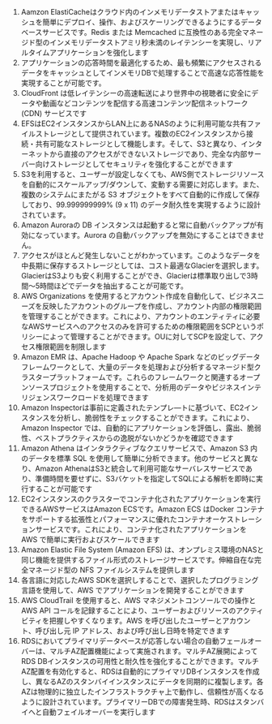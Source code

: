 1. Aamzon ElastiCacheはクラウド内のインメモリデータストアまたはキャッシュを簡単にデプロイ、操作、およびスケーリングできるようにするデータベースサービスです。Redis または Memcached に互換性のある完全マネージド型のインメモリデータストアミリ秒未満のレイテンシーを実現し、リアルタイムアプリケーションを強化します
2. アプリケーションの応答時間を最適化するため、最も頻繁にアクセスされるデータをキャッシュとしてインメモリDBで処理することで高速な応答性能を実現することが可能です。
3. CloudFront は低レイテンシーの高速転送により世界中の視聴者に安全にデータや動画などコンテンツを配信する高速コンテンツ配信ネットワーク (CDN) サービスです
4. EFSはEC2インスタンスからLAN上にあるNASのように利用可能な共有ファイルストレージとして提供されています。複数のEC2インスタンスから接続・共有可能なストレージとして機能します。そして、S3と異なり、インターネットから直接のアクセスができないストレージであり、完全な内部サーバー向けストレージとしてセキュリティを強化することができます
5. S3を利用すると、ユーザーが設定しなくても、AWS側でストレージリソースを自動的にスケールアップ/ダウンして、変動する需要に対応します。また、複数のシステムにまたがる S3 オブジェクトをすべて自動的に作成して保存しており、99.999999999% (9 x 11) のデータ耐久性を実現するように設計されています。
6. Amazon Auroraの DB インスタンスは起動すると常に自動バックアップが有効になっています。Aurora の自動バックアップを無効にすることはできません。
7. アクセスがほとんど発生しないことがわかっています。このようなデータを中長期に保存するストレージとしては、コスト最適なGlacierを選択します。GlacierはS3よりも安く利用することができ、Glacierは標準取り出しで3時間～5時間ほどでデータを抽出することが可能です。
8. AWS Organizations を使用するとアカウント作成を自動化して、ビジネスニーズを反映したアカウントのグループを作成し、アカウント内部の権限範囲を管理することができます。これにより、アカウントのエンティティに必要なAWSサービスへのアクセスのみを許可するための権限範囲をSCPというポリシーによって管理することができます。OUに対してSCPを設定して、アクセス権限範囲を制限します
9. Amazon EMR は、Apache Hadoop や Apache Spark などのビッグデータフレームワークとして、大量のデータを処理および分析するマネージド型クラスタープラットフォームです。これらのフレームワークと関連するオープンソースプロジェクトを使用することで、分析用のデータやビジネスインテリジェンスワークロードを処理できます
10. Amazon Inspectorは事前に定義されたテンプレ―トに基づいて、EC2インスタンスを分析し、脆弱性をチェックすることができます。これにより、Amazon Inspector では、自動的にアプリケーションを評価し、露出、脆弱性、ベストプラクティスからの逸脱がないかどうかを確認できます
11. Amazon Athena はインタラクティブなクエリサービスで、Amazon S3 内のデータを標準 SQL を使用して簡単に分析できます。他のサービスと異なり、Amazon AthenaはS3と統合して利用可能なサーバレスサービスであり、準備時間を要せずに、S3バケットを指定してSQLによる解析を即時に実行することが可能です
12. EC2インスタンスのクラスターでコンテナ化されたアプリケーションを実行できるAWSサービスはAmazon ECSです。Amazon ECS はDocker コンテナをサポートする拡張性とパフォーマンスに優れたコンテナオーケストレーションサービスです。これにより、コンテナ化されたアプリケーションを AWS で簡単に実行およびスケールできます
13. Amazon Elastic File System (Amazon EFS) は、オンプレミス環境のNASと同じ機能を提供するファイル形式のストレージサービスです。伸縮自在な完全マネージド型の NFS ファイルシステムを提供します
14. 各言語に対応したAWS SDKを選択しすることで、選択したプログラミング言語を使用して、AWS でアプリケーションを開発することができます
15. AWS CloudTrail を使用すると、AWS マネジメントコンソールでの操作と AWS API コールを記録することにより、ユーザーおよびリソースのアクティビティを把握しやすくなります。AWS を呼び出したユーザーとアカウント、呼び出し元 IP アドレス、および呼び出し日時を特定できます
16. RDSにおいてプライマリデータベースが応答しない場合の自動フェールオーバーは、マルチAZ配置機能によって実施されます。マルチAZ展開によってRDS DBインスタンスの可用性と耐久性を強化することができます。マルチAZ配置を有効化すると、RDSは自動的にプライマリDBインスタンスを作成し、異なるAZのスタンバイインスタンスにデータを同期的に複製します。各AZは物理的に独立したインフラストラクチャ上で動作し、信頼性が高くなるように設計されています。プライマリーDBでの障害発生時、RDSはスタンバイへと自動フェイルオーバーを実行します


